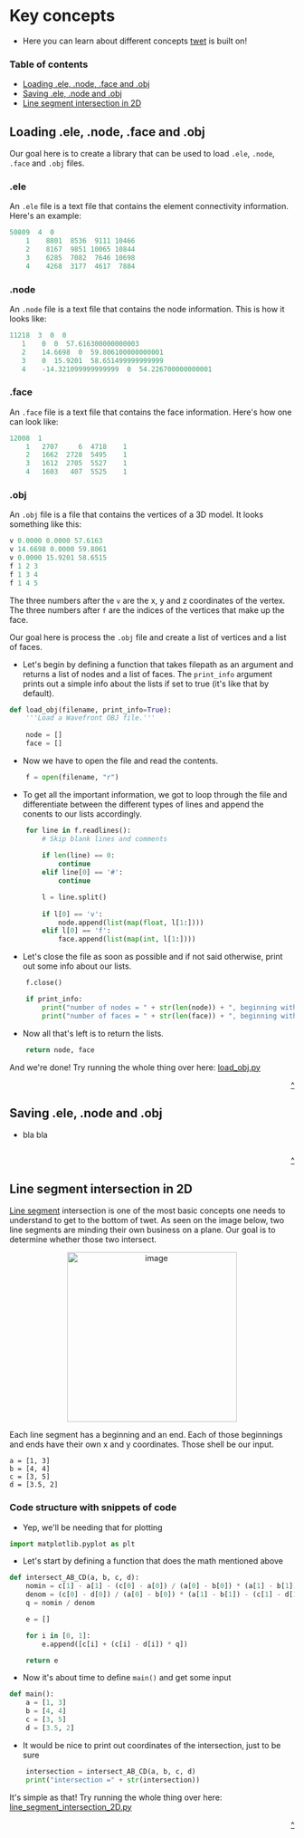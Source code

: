 # Key concepts

+ Here you can learn about different concepts <a href="https://github.com/scraptechguy/twet">twet</a> is built on! 

### Table of contents

+ <a href="https://github.com/scraptechguy/twet/blob/main/docs/CONCEPTS.md#loading-ele-node-face-and-obj">Loading .ele, .node, .face and .obj</a>
+ <a href="https://github.com/scraptechguy/twet/blob/main/docs/CONCEPTS.md#saving-ele-node-and-obj">Saving .ele, .node and .obj</a>
+ <a href="https://github.com/scraptechguy/twet/blob/main/docs/CONCEPTS.md#line-segment-intersection-in-2d">Line segment intersection in 2D</a>


## Loading .ele, .node, .face and .obj

Our goal here is to create a library that can be used to load `.ele`, `.node`, `.face` and `.obj` files.

### .ele

An `.ele` file is a text file that contains the element connectivity information. Here's an example:

```py
50809  4  0
    1    8801  8536  9111 10466
    2    8167  9851 10065 10844
    3    6285  7082  7646 10698
    4    4268  3177  4617  7884
```

### .node

An `.node` file is a text file that contains the node information. This is how it looks like:

```py
11218  3  0  0
   1    0  0  57.616300000000003
   2    14.6698  0  59.806100000000001
   3    0  15.9201  58.651499999999999
   4    -14.321099999999999  0  54.226700000000001
```

### .face

An `.face` file is a text file that contains the face information. Here's how one can look like:

```py
12008  1
    1   2707     6  4718    1
    2   1662  2728  5495    1
    3   1612  2705  5527    1
    4   1603   407  5525    1
```

### .obj

An `.obj` file is a file that contains the vertices of a 3D model. It looks something like this:

```py
v 0.0000 0.0000 57.6163
v 14.6698 0.0000 59.8061
v 0.0000 15.9201 58.6515
f 1 2 3
f 1 3 4
f 1 4 5
```

The three numbers after the `v` are the x, y and z coordinates of the vertex. The three numbers after `f` are the indices of the vertices that make up the face.

Our goal here is process the `.obj` file and create a list of vertices and a list of faces.

+ Let's begin by defining a function that takes filepath as an argument and returns a list of nodes and a list of faces. The `print_info` argument prints out a simple info about the lists if set to true (it's like that by default).

```py
def load_obj(filename, print_info=True):
    '''Load a Wavefront OBJ file.''' 
    
    node = []
    face = []
```

+ Now we have to open the file and read the contents. 

```py
    f = open(filename, "r")
```

+ To get all the important information, we got to loop through the file and differentiate between the different types of lines and append the conents to our lists accordingly. 

```py
    for line in f.readlines():
        # Skip blank lines and comments
          
        if len(line) == 0:
            continue
        elif line[0] == '#': 
            continue

        l = line.split()
        
        if l[0] == 'v':
            node.append(list(map(float, l[1:])))
        elif l[0] == 'f':
            face.append(list(map(int, l[1:])))
```

+ Let's close the file as soon as possible and if not said otherwise, print out some info about our lists. 

```py
    f.close()

    if print_info:
        print("number of nodes = " + str(len(node)) + ", beginning with node " + str(node[0]))
        print("number of faces = " + str(len(face)) + ", beginning with face " + str(face[0]))
```

+ Now all that's left is to return the lists. 

```py
    return node, face
```

And we're done! Try running the whole thing over here: <a href="https://github.com/scraptechguy/twet/blob/main/docs/segments/load_obj.py">load_obj.py</a>

<div align="right">
  <a href="https://github.com/scraptechguy/twet/blob/main/docs/CONCEPTS.md#key-concepts">^</a>
</div>


## Saving .ele, .node and .obj

+ bla bla 

```
```

<div align="right">
  <a href="https://github.com/scraptechguy/twet/blob/main/docs/CONCEPTS.md#key-concepts">^</a>
</div>


## Line segment intersection in 2D

<a href="https://en.wikipedia.org/wiki/Line_segment">Line segment</a> intersection is one of the most basic concepts one needs to understand to get to the bottom of twet. As seen on the image below, two line segments are minding their own business on a plane. Our goal is to determine whether those two intersect.

<div align="center">
  <img width="300" alt="image" src="https://user-images.githubusercontent.com/75474651/178101946-bd99bafb-f2fb-4b4f-bf65-a41fe574ae0f.png">
</div>

Each line segment has a beginning and an end. Each of those beginnings and ends have their own x and y coordinates. Those shell be our input. 

```
a = [1, 3]
b = [4, 4]
c = [3, 5]
d = [3.5, 2]
```


### Code structure with snippets of code

+ Yep, we'll be needing that for plotting

```py
import matplotlib.pyplot as plt
```

+ Let's start by defining a function that does the math mentioned above

```py
def intersect_AB_CD(a, b, c, d): 
    nomin = c[1] - a[1] - (c[0] - a[0]) / (a[0] - b[0]) * (a[1] - b[1])
    denom = (c[0] - d[0]) / (a[0] - b[0]) * (a[1] - b[1]) - (c[1] - d[1])
    q = nomin / denom

    e = []

    for i in [0, 1]:
        e.append([c[i] + (c[i] - d[i]) * q])

    return e
```

+ Now it's about time to define `main()` and get some input

```py
def main():
    a = [1, 3]
    b = [4, 4]
    c = [3, 5]
    d = [3.5, 2]
```

+ It would be nice to print out coordinates of the intersection, just to be sure

```py
    intersection = intersect_AB_CD(a, b, c, d)
    print("intersection =" + str(intersection))
```

It's simple as that! Try running the whole thing over here: <a href="https://github.com/scraptechguy/twet/blob/main/docs/segments/line_segment_intersection_2D.py">line_segment_intersection_2D.py</a>

<div align="right">
  <a href="https://github.com/scraptechguy/twet/blob/main/docs/CONCEPTS.md#key-concepts">^</a>
</div>
